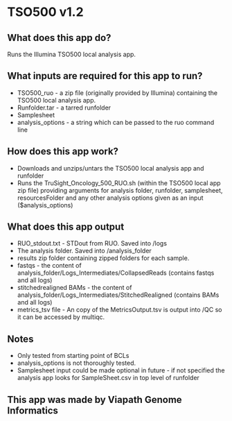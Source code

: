 # TSO500 v1.2

## What does this app do?
Runs the Illumina TSO500 local analysis app.

## What inputs are required for this app to run?
* TSO500_ruo - a zip file (originally provided by Illumina) containing the TSO500 local analysis app.
* Runfolder.tar - a tarred runfolder
* Samplesheet
* analysis_options -  a string which can be passed to the ruo command line

## How does this app work?
* Downloads and unzips/untars the TSO500 local analysis app and runfolder
* Runs the TruSight_Oncology_500_RUO.sh (within the TSO500 local app zip file) providing arguments for analysis folder, runfolder, samplesheet, resourcesFolder and any other analysis options given as an input ($analysis_options)


## What does this app output
* RUO_stdout.txt - STDout from RUO. Saved into /logs
* The analysis folder. Saved into /analysis_folder
* results zip folder containing zipped folders for each sample.
* fastqs - the content of analysis_folder/Logs_Intermediates/CollapsedReads (contains fastqs and all logs)
* stitchedrealigned BAMs - the content of analysis_folder/Logs_Intermediates/StitchedRealigned (contains BAMs and all logs)
* metrics_tsv file - An copy of the MetricsOutput.tsv is output into /QC so it can be accessed by multiqc.

## Notes
* Only tested from starting point of BCLs
* analysis_options is not thoroughly tested.
* Samplesheet input could be made optional in future - if not specified the analysis app looks for SampleSheet.csv in top level of runfolder

## This app was made by Viapath Genome Informatics
